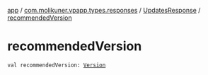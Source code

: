 [app](../../index.md) / [com.molikuner.vpapp.types.responses](../index.md) / [UpdatesResponse](index.md) / [recommendedVersion](./recommended-version.md)

# recommendedVersion

`val recommendedVersion: `[`Version`](../../com.molikuner.types/-version/index.md)